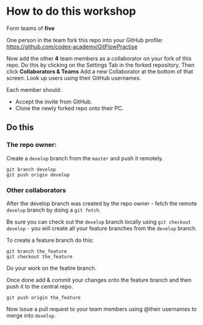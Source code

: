 # How to do this workshop

Form teams of **five**

One person in the team fork this repo into your GitHub profile: https://github.com/codex-academy/GitFlowPractise

Now add the other **4** team members as a collaborator on your fork of this repo. Do this by clicking on the Settings Tab in the forked repository. Then click **Collaborators & Teams** Add a new Collaborator at the bottom of that screen. Look up users using their GitHub usernames.

Each member should:

* Accept the invite from GitHub.
* Clone the newly forked repo onto their PC.

## Do this

### The repo owner:

Create a `develop` branch from the `master` and push it remotely.

```
git branch develop
git push origin develop
```

### Other collaborators

After the develop branch was created by the repo owner - fetch the remote `develop` branch by doing a `git fetch`.

Be sure you can check out the `develop` branch locally using `git checkout develop` - you will create all your feature branches from the `develop` branch.

To create a feature branch do this:

```
git branch the_feature
git checkout the_feature
```

Do your work on the featire branch.

Once done add & commit your changes onto the feature branch and then push it to the central repo.

```
git push origin the_feature
```

Now issue a pull request to your team members using @their usernames to merge into `develop`.





